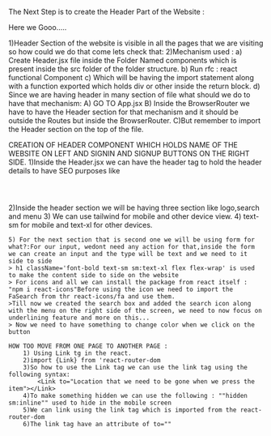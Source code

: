 The Next Step is to create the Header Part of the Website : 

Here we Gooo.....

1)Header Section of the website is visible in all the pages that we are visiting so how could we do that come lets check that:
2)Mechanism used : 
    a) Create Header.jsx file inside the Folder Named components which is present inside the src folder of the folder structure.
    b) Run rfc : react functional Component
    c) Which will be having the import statement along with a function exported which holds div or other inside the return block.
    d) Since we are having header in many section of file what should we do to have that mechanism:
        A) GO TO App.jsx
        B) Inside the BrowserRouter we have to have the Header section for that mechanism and it should be outside the Routes but inside the BrowserRouter.
        C)But remember to import the Header section on the top of the file.

CREATION OF HEADER COMPONENT WHICH HOLDS NAME OF THE WEBSITE ON LEFT AND SIGNIN AND SIGNUP BUTTONS ON THE RIGHT SIDE.
    1)Inside the Header.jsx we can have the header tag to hold the header details to have SEO purposes like <header></header>
    2)Inside the header section we will be having three section like logo,search and menu 
    3) We can use tailwind for mobile and other device view.
    4) text-sm for mobile and text-xl for other devices.

    5) For the next section that is second one we will be using form for what?:For our input, wedont need any action for that,inside the form we can create an input and the type will be text and we need to it side to side
    > h1 className='font-bold text-sm sm:text-xl flex flex-wrap' is used to make the content side to side on the website
    > For icons and all we can install the package from react itself : "npm i react-icons"Before using the icon we need to import the FaSearch from thr react-icons/fa and use them.
    >Till now we created the search box and added the search icon along with the menu on the right side of the screen, we need to now focus on underlining feature and more on this...
    > Now we need to have something to change color when we click on the button

    HOW TOO MOVE FROM ONE PAGE TO ANOTHER PAGE :
        1) Using Link tg in the react.
        2)import {Link} from 'react-router-dom
        3)So how to use the Link tag we can use the link tag using the following syntax:
            <Link to="Location that we need to be gone when we press the item"></Link>
        4)To make something hidden we can use the following : ""hidden sm:inline"" used to hide in the mobile screen
        5)We can link using the link tag which is imported from the react-router-dom
        6)The link tag have an attribute of to=""
        